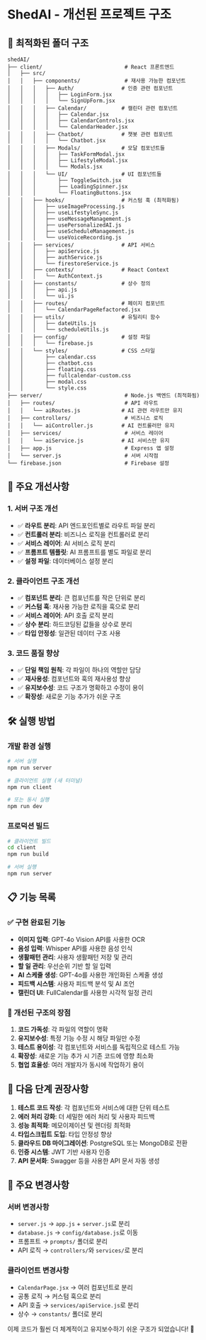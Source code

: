 # ShedAI - 개선된 프로젝트 구조

## 📁 최적화된 폴더 구조

```
shedAI/
├── client/                          # React 프론트엔드
│   ├── src/
│   │   ├── components/              # 재사용 가능한 컴포넌트
│   │   │   ├── Auth/               # 인증 관련 컴포넌트
│   │   │   │   ├── LoginForm.jsx
│   │   │   │   └── SignUpForm.jsx
│   │   │   ├── Calendar/           # 캘린더 관련 컴포넌트
│   │   │   │   ├── Calendar.jsx
│   │   │   │   ├── CalendarControls.jsx
│   │   │   │   └── CalendarHeader.jsx
│   │   │   ├── Chatbot/            # 챗봇 관련 컴포넌트
│   │   │   │   └── Chatbot.jsx
│   │   │   ├── Modals/             # 모달 컴포넌트들
│   │   │   │   ├── TaskFormModal.jsx
│   │   │   │   ├── LifestyleModal.jsx
│   │   │   │   └── Modals.jsx
│   │   │   └── UI/                 # UI 컴포넌트들
│   │   │       ├── ToggleSwitch.jsx
│   │   │       ├── LoadingSpinner.jsx
│   │   │       └── FloatingButtons.jsx
│   │   ├── hooks/                  # 커스텀 훅 (최적화됨)
│   │   │   ├── useImageProcessing.js
│   │   │   ├── useLifestyleSync.js
│   │   │   ├── useMessageManagement.js
│   │   │   ├── usePersonalizedAI.js
│   │   │   ├── useScheduleManagement.js
│   │   │   └── useVoiceRecording.js
│   │   ├── services/               # API 서비스
│   │   │   ├── apiService.js
│   │   │   ├── authService.js
│   │   │   └── firestoreService.js
│   │   ├── contexts/               # React Context
│   │   │   └── AuthContext.js
│   │   ├── constants/              # 상수 정의
│   │   │   ├── api.js
│   │   │   └── ui.js
│   │   ├── routes/                 # 페이지 컴포넌트
│   │   │   └── CalendarPageRefactored.jsx
│   │   ├── utils/                  # 유틸리티 함수
│   │   │   ├── dateUtils.js
│   │   │   └── scheduleUtils.js
│   │   ├── config/                 # 설정 파일
│   │   │   └── firebase.js
│   │   └── styles/                 # CSS 스타일
│   │       ├── calendar.css
│   │       ├── chatbot.css
│   │       ├── floating.css
│   │       ├── fullcalendar-custom.css
│   │       ├── modal.css
│   │       └── style.css
├── server/                          # Node.js 백엔드 (최적화됨)
│   ├── routes/                      # API 라우트
│   │   └── aiRoutes.js             # AI 관련 라우트만 유지
│   ├── controllers/                 # 비즈니스 로직
│   │   └── aiController.js         # AI 컨트롤러만 유지
│   ├── services/                    # 서비스 레이어
│   │   └── aiService.js            # AI 서비스만 유지
│   ├── app.js                       # Express 앱 설정
│   └── server.js                    # 서버 시작점
└── firebase.json                    # Firebase 설정
```

## 🚀 주요 개선사항

### 1. **서버 구조 개선**
- ✅ **라우트 분리**: API 엔드포인트별로 라우트 파일 분리
- ✅ **컨트롤러 분리**: 비즈니스 로직을 컨트롤러로 분리
- ✅ **서비스 레이어**: AI 서비스 로직 분리
- ✅ **프롬프트 템플릿**: AI 프롬프트를 별도 파일로 분리
- ✅ **설정 파일**: 데이터베이스 설정 분리

### 2. **클라이언트 구조 개선**
- ✅ **컴포넌트 분리**: 큰 컴포넌트를 작은 단위로 분리
- ✅ **커스텀 훅**: 재사용 가능한 로직을 훅으로 분리
- ✅ **서비스 레이어**: API 호출 로직 분리
- ✅ **상수 분리**: 하드코딩된 값들을 상수로 분리
- ✅ **타입 안정성**: 일관된 데이터 구조 사용

### 3. **코드 품질 향상**
- ✅ **단일 책임 원칙**: 각 파일이 하나의 역할만 담당
- ✅ **재사용성**: 컴포넌트와 훅의 재사용성 향상
- ✅ **유지보수성**: 코드 구조가 명확하고 수정이 용이
- ✅ **확장성**: 새로운 기능 추가가 쉬운 구조

## 🛠️ 실행 방법

### 개발 환경 실행
```bash
# 서버 실행
npm run server

# 클라이언트 실행 (새 터미널)
npm run client

# 또는 동시 실행
npm run dev
```

### 프로덕션 빌드
```bash
# 클라이언트 빌드
cd client
npm run build

# 서버 실행
npm run server
```

## 📋 기능 목록

### ✅ 구현 완료된 기능
- **이미지 입력**: GPT-4o Vision API를 사용한 OCR
- **음성 입력**: Whisper API를 사용한 음성 인식
- **생활패턴 관리**: 사용자 생활패턴 저장 및 관리
- **할 일 관리**: 우선순위 기반 할 일 입력
- **AI 스케줄 생성**: GPT-4o를 사용한 개인화된 스케줄 생성
- **피드백 시스템**: 사용자 피드백 분석 및 AI 조언
- **캘린더 UI**: FullCalendar를 사용한 시각적 일정 관리

### 🔄 개선된 구조의 장점
1. **코드 가독성**: 각 파일의 역할이 명확
2. **유지보수성**: 특정 기능 수정 시 해당 파일만 수정
3. **테스트 용이성**: 각 컴포넌트와 서비스를 독립적으로 테스트 가능
4. **확장성**: 새로운 기능 추가 시 기존 코드에 영향 최소화
5. **협업 효율성**: 여러 개발자가 동시에 작업하기 용이

## 🎯 다음 단계 권장사항

1. **테스트 코드 작성**: 각 컴포넌트와 서비스에 대한 단위 테스트
2. **에러 처리 강화**: 더 세밀한 에러 처리 및 사용자 피드백
3. **성능 최적화**: 메모이제이션 및 렌더링 최적화
4. **타입스크립트 도입**: 타입 안정성 향상
5. **클라우드 DB 마이그레이션**: PostgreSQL 또는 MongoDB로 전환
6. **인증 시스템**: JWT 기반 사용자 인증
7. **API 문서화**: Swagger 등을 사용한 API 문서 자동 생성

## 📝 주요 변경사항

### 서버 변경사항
- `server.js` → `app.js` + `server.js`로 분리
- `database.js` → `config/database.js`로 이동
- 프롬프트 → `prompts/` 폴더로 분리
- API 로직 → `controllers/`와 `services/`로 분리

### 클라이언트 변경사항
- `CalendarPage.jsx` → 여러 컴포넌트로 분리
- 공통 로직 → 커스텀 훅으로 분리
- API 호출 → `services/apiService.js`로 분리
- 상수 → `constants/` 폴더로 분리

이제 코드가 훨씬 더 체계적이고 유지보수하기 쉬운 구조가 되었습니다! 🎉
